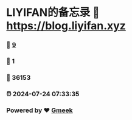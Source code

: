# LIYIFAN的备忘录 :link: https://blog.liyifan.xyz 
### :page_facing_up: [9](https://blog.liyifan.xyz/tag.html) 
### :speech_balloon: 1 
### :hibiscus: 36153 
### :alarm_clock: 2024-07-24 07:33:35 
### Powered by :heart: [Gmeek](https://github.com/Meekdai/Gmeek)
